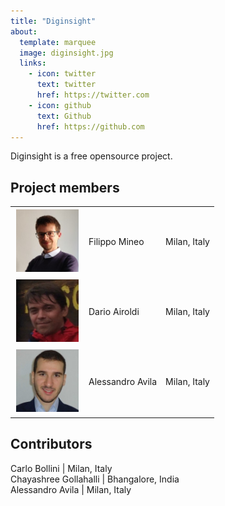 ```yaml
---
title: "Diginsight"
about:
  template: marquee
  image: diginsight.jpg
  links:
    - icon: twitter
      text: twitter
      href: https://twitter.com
    - icon: github
      text: Github
      href: https://github.com
---
```


Diginsight is a free opensource project.

## Project members

|  |  |  |
|-------|------|---------|
| <img src="Filippo Mineo.jpg" alt="Alt text" width="100" height="100" style="margin:2px"> | Filippo Mineo | Milan, Italy |
| <img src="Dario Airoldi.jpg" alt="Alt text" width="100" height="100" style="margin:2px">  | Dario Airoldi | Milan, Italy |
| <img src="Alessandro Avila.jpg" alt="Alt text" width="100" height="100" style="margin:2px">  | Alessandro Avila | Milan, Italy |

## Contributors

Carlo Bollini | Milan, Italy<br>
Chayashree Gollahalli | Bhangalore, India<br>
Alessandro Avila | Milan, Italy<br>
